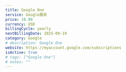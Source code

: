 ```yaml
---
title: Google One
service: Google服务
price: 19.99
currency: USD
billingCycle: yearly
nextBillingDate: 2025-09-19
category: Google
# description: Google One
website: https://myaccount.google.com/subscriptions
isActive: true
# tags: ["Google One"]
# notes: ""
---
```

<!-- 
# Adobe Creative Cloud 订阅

Adobe Creative Cloud 提供完整的创意工具套件，包括 Photoshop、Illustrator、Premiere Pro 等。

## 包含软件
- Photoshop
- Illustrator
- Premiere Pro
- After Effects
- InDesign
- Lightroom
- 以及更多创意应用

## 使用情况
主要用于图片编辑和视频制作，每周使用约10小时。 -->
